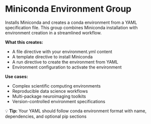 # Miniconda Environment Group

Installs Miniconda and creates a conda environment from a YAML specification file. This group combines Miniconda installation with environment creation in a streamlined workflow.

**What this creates:**
- A file directive with your environment.yml content
- A template directive to install Miniconda
- A run directive to create the environment from YAML
- Environment configuration to activate the environment

**Use cases:**
- Complex scientific computing environments
- Reproducible data science workflows
- Multi-package neuroimaging toolkits
- Version-controlled environment specifications

💡 **Tip:** Your YAML should follow conda environment format with name, dependencies, and optional pip sections